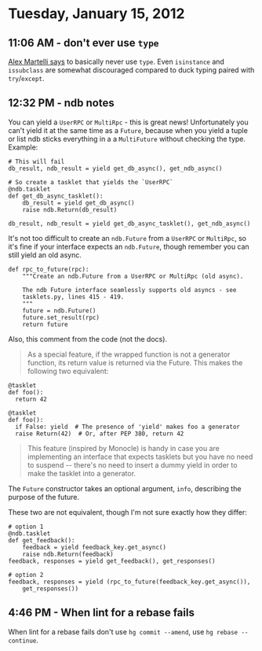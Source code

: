# Tuesday, January 15, 2012

## 11:06 AM - don't ever use `type`

[Alex Martelli says](http://stackoverflow.com/a/1549854) to basically never use
`type`. Even `isinstance` and `issubclass` are somewhat discouraged compared to
duck typing paired with `try`/`except`.

## 12:32 PM - ndb notes

You can yield a `UserRPC` or `MultiRpc` - this is great news! Unfortunately you
can't yield it at the same time as a `Future`, because when you yield a tuple
or list ndb sticks everything in a a `MultiFuture` without checking the type.
Example:

    # This will fail
    db_result, ndb_result = yield get_db_async(), get_ndb_async()

    # So create a tasklet that yields the `UserRPC`
    @ndb.tasklet
    def get_db_async_tasklet():
        db_result = yield get_db_async()
        raise ndb.Return(db_result)

    db_result, ndb_result = yield get_db_async_tasklet(), get_ndb_async()

It's not too difficult to create an `ndb.Future` from a `UserRPC` or
`MultiRpc`, so it's fine if your interface expects an `ndb.Future`, though
remember you can still yield an old async.

    def rpc_to_future(rpc):
        """Create an ndb.Future from a UserRPC or MultiRpc (old async).

        The ndb Future interface seamlessly supports old asyncs - see
        tasklets.py, lines 415 - 419.
        """
        future = ndb.Future()
        future.set_result(rpc)
        return future

Also, this comment from the code (not the docs).

> As a special feature, if the wrapped function is not a generator function,
> its return value is returned via the Future.  This makes the following two
> equivalent:

    @tasklet
    def foo():
      return 42
  
    @tasklet
    def foo():
      if False: yield  # The presence of 'yield' makes foo a generator
      raise Return(42)  # Or, after PEP 380, return 42

> This feature (inspired by Monocle) is handy in case you are implementing an
> interface that expects tasklets but you have no need to suspend -- there's no
> need to insert a dummy yield in order to make the tasklet into a generator.

The `Future` constructor takes an optional argument, `info`, describing the
purpose of the future.

These two are not equivalent, though I'm not sure exactly how they differ:

    # option 1
    @ndb.tasklet
    def get_feedback():
        feedback = yield feedback_key.get_async()
        raise ndb.Return(feedback)
    feedback, responses = yield get_feedback(), get_responses()

    # option 2
    feedback, responses = yield (rpc_to_future(feedback_key.get_async()),
        get_responses())

## 4:46 PM - When lint for a rebase fails

When lint for a rebase fails don't use `hg commit --amend`, use `hg rebase
--continue`.
